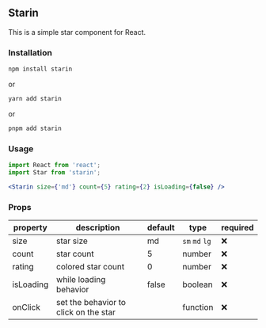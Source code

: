 ## Starin

This is a simple star component for React.

### Installation

```bash
npm install starin
```
or
```bash
yarn add starin
```
or
```bash
pnpm add starin
```

### Usage

```jsx
import React from 'react';
import Star from 'starin';

<Starin size={'md'} count={5} rating={2} isLoading={false} />
```

### Props
| property  | description                           | default | type            | required |
|-----------|---------------------------------------|---------|-----------------|----------|
| size      | star size                             | md      | `sm` `md`  `lg` | ❌        |
| count     | star count                            | 5       | number          | ❌         |
| rating    | colored star count                    | 0       | number          | ❌         |
| isLoading | while loading behavior                | false   | boolean         |❌          |
| onClick   | set the behavior to click on the star |         | function        | ❌         |
